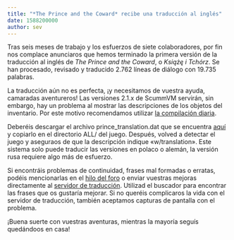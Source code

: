 ```yaml
---
title: "*The Prince and the Coward* recibe una traducción al inglés"
date: 1588200000
author: sev
---
```


Tras seis meses de trabajo y los esfuerzos de siete colaboradores, por fin nos complace anunciaros que hemos terminado la primera versión de la traducción al inglés de *The Prince and the Coward*, o *Książę i Tchórz*. Se han procesado, revisado y traducido 2.762 líneas de diálogo con 19.735 palabras.

La traducción aún no es perfecta, ¡y necesitamos de vuestra ayuda, camaradas aventureros! Las versiones 2.1.x de ScummVM servirán, sin embargo, hay un problema al mostrar las descripciones de los objetos del inventario. Por este motivo recomendamos utilizar [la compilación diaria](https://buildbot.scummvm.org/builds.html).

Deberéis descargar el archivo prince_translation.dat que se encuentra [aquí](https://github.com/scummvm/scummvm/blob/master/dists/engine-data/prince_translation.dat?raw=true) y copiarlo en el directorio ALL/ del juego. Después, volved a detectar el juego y aseguraos de que la descripción indique «w/translation». Este sistema solo puede traducir las versiones en polaco o alemán, la versión rusa requiere algo más de esfuerzo.

Si encontráis problemas de continuidad, frases mal formadas o erratas, podéis mencionarlas en el [hilo del foro](https://forums.scummvm.org/viewtopic.php?f=1&amp;t=15125) o enviar vuestras mejoras directamente al [servidor de traducción](https://translations.scummvm.org/projects/prince/prince/en/). Utilizad el buscador para encontrar las frases que os gustaría mejorar. Si no queréis complicaros la vida con el servidor de traducción, también aceptamos capturas de pantalla con el problema.

¡Buena suerte con vuestras aventuras, mientras la mayoría seguís quedándoos en casa!

